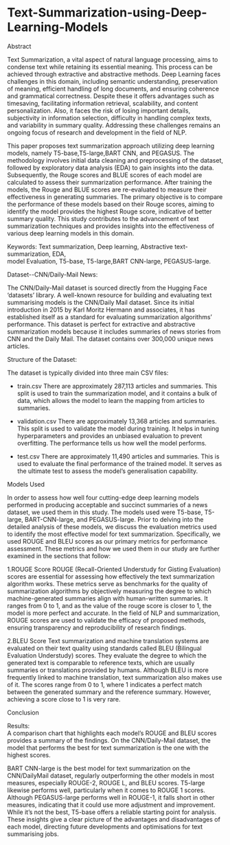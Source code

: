 # Text-Summarization-using-Deep-Learning-Models

Abstract

Text Summarization, a vital aspect of natural language processing, aims to condense 
text while retaining its essential meaning. This process can be achieved through extractive and 
abstractive methods. Deep Learning faces challenges in this domain, including semantic 
understanding, preservation of meaning, efficient handling of long documents, and ensuring 
coherence and grammatical correctness. Despite these it offers advantages such as timesaving, 
facilitating information retrieval, scalability, and content personalization. Also, it faces the risk 
of losing important details, subjectivity in information selection, difficulty in handling complex 
texts, and variability in summary quality. Addressing these challenges remains an ongoing 
focus of research and development in the field of NLP. 

This paper proposes text summarization approach utilizing deep learning models, 
namely T5-base,T5-large,BART CNN, and PEGASUS. The methodology involves initial data 
cleaning and preprocessing of the dataset, followed by exploratory data analysis (EDA) to gain 
insights into the data. Subsequently, the Rouge scores and BLUE scores of each model are 
calculated to assess their summarization performance. After training the models, the Rouge and 
BLUE scores are re-evaluated to measure their effectiveness in generating summaries. The 
primary objective is to compare the performance of these models based on their Rouge scores, 
aiming to identify the model provides the highest Rouge score, indicative of better summary 
quality. This study contributes to the advancement of text summarization techniques and 
provides insights into the effectiveness of various deep learning models in this domain. 

Keywords: Text summarization, Deep learning, Abstractive text-summarization, EDA,  
model Evaluation, T5-base, T5-large,BART CNN-large, PEGASUS-large. 

Dataset--CNN/Daily-Mail News: 

The CNN/Daily-Mail dataset is sourced directly from the Hugging Face ‘datasets’ 
library. A well-known resource for building and evaluating text summarising models is the 
CNN/Daily Mail dataset. Since its initial introduction in 2015 by Karl Moritz Hermann and 
associates, it has established itself as a standard for evaluating summarization algorithms’ 
performance. This dataset is perfect for extractive and abstractive summarization models 
because it includes summaries of news stories from CNN and the Daily Mail. The dataset 
contains over 300,000 unique news articles.

Structure of the Dataset: 

The dataset is typically divided into three main CSV files: 

* train.csv 
There are approximately 287,113 articles and summaries. This split is used to train the 
summarization model, and it contains a bulk of data, which allows the model to learn 
the mapping from articles to summaries. 

* validation.csv 
There are approximately 13,368 articles and summaries. This split is used to validate 
the model during training. It helps in tuning hyperparameters and provides an unbiased 
evaluation to prevent overfitting. The performance tells us how well the model 
performs. 

* test.csv 
There are approximately 11,490 articles and summaries. This is used to evaluate the 
final performance of the trained model. It serves as the ultimate test to assess the 
model’s generalisation capability. 

Models Used 

In order to assess how well four cutting-edge deep learning models performed in 
producing acceptable and succinct summaries of a news dataset, we used them in this study. 
The models used were T5-base, T5-large, BART-CNN-large, and PEGASUS-large. Prior to 
delving into the detailed analysis of these models, we discuss the evaluation metrics used to 
identify the most effective model for text summarization. Specifically, we used ROUGE and 
BLEU scores as our primary metrics for performance assessment. These metrics and how we 
used them in our study are further examined in the sections that follow: 

1.ROUGE Score 
ROUGE (Recall-Oriented Understudy for Gisting Evaluation) scores are essential for 
assessing how effectively the text summarization algorithm works. These metrics serve as 
benchmarks for the quality of summarization algorithms by objectively measuring the degree 
to which machine-generated summaries align with human-written summaries. It ranges from 0 
to 1, and as the value of the rouge score is closer to 1, the model is more perfect and accurate. 
In the field of NLP and summarization, ROUGE scores are used to validate the efficacy of 
proposed methods, ensuring transparency and reproducibility of research findings. 

2.BLEU Score
Text summarization and machine translation systems are evaluated on their text quality 
using standards called BLEU (Bilingual Evaluation Understudy) scores. They evaluate the 
degree to which the generated text is comparable to reference texts, which are usually 
summaries or translations provided by humans. Although BLEU is more frequently linked to 
machine translation, text summarization also makes use of it. The scores range from 0 to 1, 
where 1 indicates a perfect match between the generated summary and the reference summary. 
However, achieving a score close to 1 is very rare. 

Conclusion

Results:  
A comparison chart that highlights each model’s ROUGE and BLEU scores provides a 
summary of the findings. On the CNN/Daily-Mail dataset, the model that performs the best for 
text summarization is the one with the highest scores. 

BART CNN-large is the best model for text summarization on the CNN/DailyMail dataset, 
regularly outperforming the other models in most measures, especially ROUGE-2, ROUGE
L, and BLEU scores. T5-large likewise performs well, particularly when it comes to ROUGE
1 scores. Although PEGASUS-large performs well in ROUGE-1, it falls short in other 
measures, indicating that it could use more adjustment and improvement. While it’s not the 
best, T5-base offers a reliable starting point for analysis. 
These insights give a clear picture of the advantages and disadvantages of each model, directing 
future developments and optimisations for text summarising jobs. 
